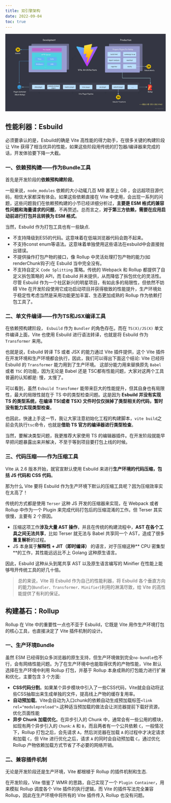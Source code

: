 ```yaml
---
title: 双引擎架构
date: 2022-09-04
toc: true
---
```


![双引擎架构](/assets/engineeringImg/viteImg/doubleEngineer.webp "双引擎")

## 性能利器：Esbuild
必须要承认的是，Esbuild的确是 Vite 高性能的得力助手，在很多关键的构建阶段让 Vite 获得了相当优异的性能，如果这些阶段用传统的打包器/编译器来完成的话，开发体验要下降一大截。

### 一、依赖预构建——作为Bundle工具
首先是开发阶段的**依赖预构建阶段**。

一般来说，`node_modules` 依赖的大小动辄几百 MB 甚至上 GB ，会远超项目源代码，相信大家都深有体会。如果这些依赖直接在 Vite 中使用，会出现一系列的问题，这些问题我们在依赖预构建的小节已经详细分析过，**主要是 ESM 格式的兼容性问题和海量请求的问题**，不再赘述。总而言之，**对于第三方依赖，需要在应用启动前进行打包并且转换为 ESM 格式**。

当然，Esbuild 作为打包工具也有一些缺点.
- 不支持降级到ES5的代码。这意味着在低端浏览器代码会跑不起来。
- 不支持const enum等语法。这意味着单独使用这些语法在esbuild中会直接抛出错误。
- 不提供操作打包产物的接口，像 Rollup 中灵活处理打包产物的能力(如renderChunk钩子)在 Esbuild 当中完全没有。
- 不支持自定义 `Code Splitting` 策略。传统的 Webpack 和 Rollup 都提供了自定义拆包策略的 API，而 Esbuild 并未提供，从而降低了拆包优化的灵活性。
尽管 Esbuild 作为一个社区新兴的明星项目，有如此多的局限性，但依然不妨碍 Vite 在开发阶段使用它成功启动项目并获得极致的性能提升，生产环境处于稳定性考虑当然是采用功能更加丰富、生态更加成熟的 Rollup 作为依赖打包工具了。

### 二、单文件编译——作为TS和JSX编译工具
在依赖预构建阶段， `Esbuild` 作为 `Bundler` 的角色存在。而在 `TS(X)/JS(X)` 单文件编译上面，Vite 也使用 Esbuild 进行语法转译，也就是将 Esbuild 作为 `Transformer` 来用。

也就是说，Esbuild 转译 TS 或者 JSX 的能力通过 Vite 插件提供，这个 Vite 插件在开发环境和生产环境都会执行，因此，我们可以得出下面这个结论:
Vite 已经将 Esbuild 的 `Transformer` 能力用到了生产环境。
这部分能力用来替换原先 `Babel` 或者 `TSC` 的功能，因为无论是 Babel 还是 TSC都有性能问题，大家对这两个工具普遍的认知都是: 慢，太慢了。

可以看到，虽然 `Esbuild Transfomer` 能带来巨大的性能提升，但其自身也有局限性，最大的局限性就在于 TS 中的类型检查问题。这是因为 **Esbuild 并没有实现 TS 的类型系统，在编译 TS(或者 TSX) 文件时仅仅抹掉了类型相关的代码，暂时没有能力实现类型检查**。

也因此，快速上手这一节，我让大家注意初始化工程的构建脚本，`vite build`之前会先执行`tsc`命令，也就是**借助 TS 官方的编译器进行类型检查**。

当然，要解决类型问题，我更推荐大家使用 TS 的编辑器插件。在开发阶段就能早早把问题暴露出来并解决，不至于等到项目要打包上线的时候。

### 三、代码压缩——作为压缩工具
Vite 从 2.6 版本开始，就官宣默认使用 Esbuild 来进行**生产环境的代码压缩，包括 JS 代码和 CSS 代码**。

那为什么 Vite 要将 Esbuild 作为生产环境下默认的压缩工具呢？因为压缩效率实在太高了！

传统的方式都是使用 `Terser` 这种 JS 开发的压缩器来实现，在 Webpack 或者 Rollup 中作为一个 Plugin 来完成代码打包后的压缩混淆的工作。但 Terser 其实很慢，主要有 2 个原因。
- 压缩这项工作**涉及大量 AST 操作**，并且在传统的构建流程中，**AST 在各个工具之间无法共享**，比如 Terser 就无法与 Babel 共享同一个 AST，造成了很多**重复解析**的过程。
- JS 本身属于**解释性 + JIT（即时编译）** 的语言，对于压缩这种** CPU 密集型**的工作，其性能远远比不上 Golang 这种原生语言。

因此，Esbuild 这种从头到尾共享 AST 以及原生语言编写的 Minifier 在性能上能够甩开传统工具的好几十倍。

>总的来说，Vite 将 Esbuild 作为自己的性能利器，将 Esbuild 各个垂直方向的能力(`Bundler、Transformer、Minifier`)利用的淋漓尽致，给 Vite 的高性能提供了有利的保证。

## 构建基石：Rollup
Rollup 在 Vite 中的重要性一点也不亚于 Esbuild，它既是 Vite 用作生产环境打包的核心工具，也直接决定了 Vite 插件机制的设计。

### 一、生产环境Bundle
虽然 ESM 已经得到众多浏览器的原生支持，但生产环境做到完全`no-bundle`也不行，会有网络性能问题。为了在生产环境中也能取得优秀的产物性能，Vite 默认选择在生产环境中利用 Rollup 打包，并基于 Rollup 本身成熟的打包能力进行扩展和优化，主要包含 3 个方面:
- **CSS代码分割**。如果某个异步模块中引入了一些CSS代码，Vite就会自动将这些CSS抽取出来生成单独的文件，提高线上产物的缓存复用率。
- **自动预加载**。Vite会自动为入口chunk的依赖自动生成预加载标签`<link rel="modulepreload">`.这种适当预加载的做法会让浏览器提前下载好资源，优化页面性能
- **异步 Chunk 加载优化**。在异步引入的 Chunk 中，通常会有一些公用的模块，如现有两个异步引入的 `Chunk`: `A` 和 `B`，而且两者有一个公共依赖 `C`，一般情况下，Rollup 打包之后，会先请求 `A`，然后浏览器在加载 `A` 的过程中才决定请求和加载 `C`，但 Vite 进行优化之后，请求 `A` 的同时会自动预加载 `C`，通过优化 Rollup 产物依赖加载方式节省了不必要的网络开销。

### 二、兼容插件机制
无论是开发阶段还是生产环境，Vite 都根植于 Rollup 的插件机制和生态.

在开发阶段，Vite 借鉴了 WMR 的思路，自己实现了一个 `Plugin Container`，用来模拟 Rollup 调度各个 Vite 插件的执行逻辑，而 Vite 的插件写法完全兼容 Rollup，因此在生产环境中将所有的 Vite 插件传入 Rollup 也没有问题。